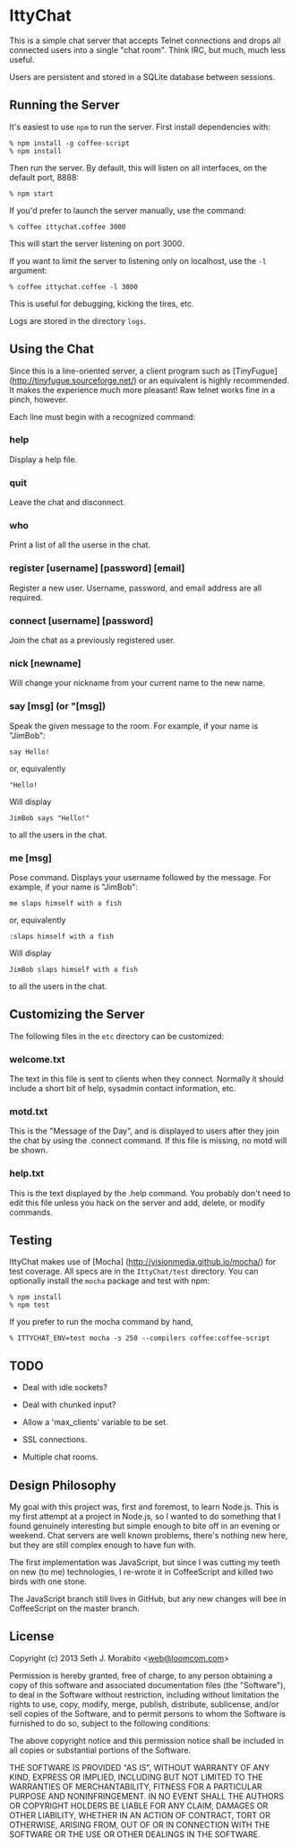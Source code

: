 IttyChat
========

This is a simple chat server that accepts Telnet connections and drops
all connected users into a single "chat room". Think IRC, but much,
much less useful.

Users are persistent and stored in a SQLite database between sessions.


Running the Server
------------------

It's easiest to use `npm` to run the server. First install dependencies with:

    % npm install -g coffee-script
    % npm install

Then run the server. By default, this will listen on all interfaces,
on the default port, 8888:

    % npm start

If you'd prefer to launch the server manually, use the command:

    % coffee ittychat.coffee 3000

This will start the server listening on port 3000.

If you want to limit the server to listening only on localhost, use
the `-l` argument:

    % coffee ittychat.coffee -l 3000

This is useful for debugging, kicking the tires, etc.

Logs are stored in the directory `logs`.

Using the Chat
--------------

Since this is a line-oriented server, a client program such as
[TinyFugue] (http://tinyfugue.sourceforge.net/) or an equivalent is
highly recommended. It makes the experience much more pleasant!  Raw
telnet works fine in a pinch, however.

Each line must begin with a recognized command:

### help

Display a help file.

### quit

Leave the chat and disconnect.

### who

Print a list of all the userse in the chat.

### register [username] [password] [email]

Register a new user. Username, password, and email address are all
required.

### connect [username] [password]

Join the chat as a previously registered user.

### nick [newname]

Will change your nickname from your current name to the new name.

### say [msg] (or "[msg])

Speak the given message to the room. For example, if your name is
"JimBob":

    say Hello!

or, equivalently

    "Hello!

Will display

    JimBob says "Hello!"

to all the users in the chat.

### me [msg]

Pose command. Displays your username followed by the message.  For
example, if your name is "JimBob":

    me slaps himself with a fish

or, equivalently

    :slaps himself with a fish

Will display

    JimBob slaps himself with a fish

to all the users in the chat.


Customizing the Server
---------------------

The following files in the `etc` directory can be customized:

### welcome.txt

The text in this file is sent to clients when they connect. Normally
it should include a short bit of help, sysadmin contact information,
etc.

### motd.txt

This is the "Message of the Day", and is displayed to users after they
join the chat by using the .connect command. If this file is missing,
no motd will be shown.

### help.txt

This is the text displayed by the .help command. You probably don't
need to edit this file unless you hack on the server and add, delete,
or modify commands.

Testing
-------

IttyChat makes use of [Mocha] (http://visionmedia.github.io/mocha/)
for test coverage. All specs are in the `IttyChat/test` directory. You
can optionally install the `mocha` package and test with npm:

    % npm install
    % npm test

If you prefer to run the mocha command by hand,

    % ITTYCHAT_ENV=test mocha -s 250 --compilers coffee:coffee-script

TODO
----

* Deal with idle sockets?

* Deal with chunked input?

* Allow a 'max_clients' variable to be set.

* SSL connections.

* Multiple chat rooms.


Design Philosophy
-----------------

My goal with this project was, first and foremost, to learn Node.js.
This is my first attempt at a project in Node.js, so I wanted to do
something that I found genuinely interesting but simple enough to bite
off in an evening or weekend. Chat servers are well known problems,
there's nothing new here, but they are still complex enough to have fun
with.

The first implementation was JavaScript, but since I was cutting my
teeth on new (to me) technologies, I re-wrote it in CoffeeScript and
killed two birds with one stone.

The JavaScript branch still lives in GitHub, but any new changes
will bee in CoffeeScript on the master branch.


License
-------

Copyright (c) 2013 Seth J. Morabito &lt;web@loomcom.com&gt;

Permission is hereby granted, free of charge, to any person obtaining
a copy of this software and associated documentation files (the
"Software"), to deal in the Software without restriction, including
without limitation the rights to use, copy, modify, merge, publish,
distribute, sublicense, and/or sell copies of the Software, and to
permit persons to whom the Software is furnished to do so, subject to
the following conditions:

The above copyright notice and this permission notice shall be
included in all copies or substantial portions of the Software.

THE SOFTWARE IS PROVIDED "AS IS", WITHOUT WARRANTY OF ANY KIND,
EXPRESS OR IMPLIED, INCLUDING BUT NOT LIMITED TO THE WARRANTIES OF
MERCHANTABILITY, FITNESS FOR A PARTICULAR PURPOSE AND
NONINFRINGEMENT. IN NO EVENT SHALL THE AUTHORS OR COPYRIGHT HOLDERS BE
LIABLE FOR ANY CLAIM, DAMAGES OR OTHER LIABILITY, WHETHER IN AN ACTION
OF CONTRACT, TORT OR OTHERWISE, ARISING FROM, OUT OF OR IN CONNECTION
WITH THE SOFTWARE OR THE USE OR OTHER DEALINGS IN THE SOFTWARE.
